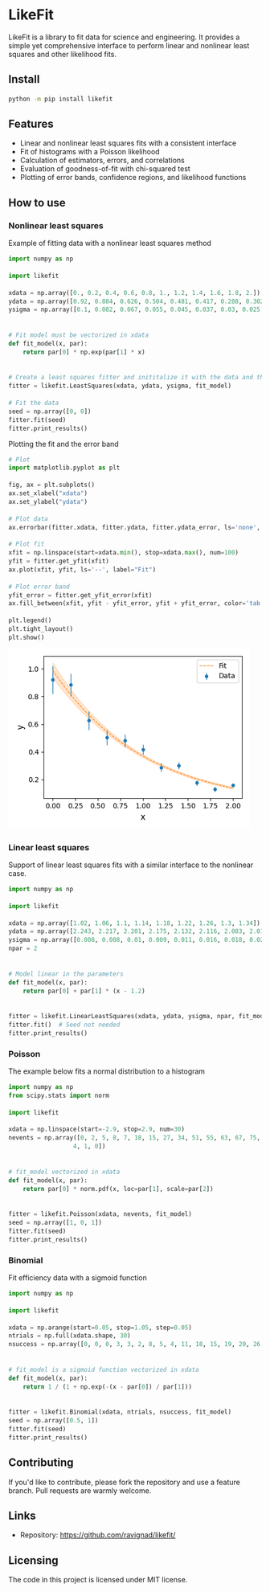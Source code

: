 # LikeFit

LikeFit is a library to fit data for science and engineering. 
It provides a simple yet comprehensive interface to perform linear and nonlinear least squares and other likelihood fits.


## Install

```sh
python -m pip install likefit
```

## Features
  * Linear and nonlinear least squares fits with a consistent interface
  * Fit of histograms with a Poisson likelihood
  * Calculation of estimators, errors, and correlations
  * Evaluation of goodness-of-fit with chi-squared test
  * Plotting of error bands, confidence regions, and likelihood functions

## How to use

### Nonlinear least squares

Example of fitting data with a nonlinear least squares method

```py
import numpy as np

import likefit

xdata = np.array([0., 0.2, 0.4, 0.6, 0.8, 1., 1.2, 1.4, 1.6, 1.8, 2.])
ydata = np.array([0.92, 0.884, 0.626, 0.504, 0.481, 0.417, 0.288, 0.302, 0.177, 0.13, 0.158])
ysigma = np.array([0.1, 0.082, 0.067, 0.055, 0.045, 0.037, 0.03, 0.025, 0.02, 0.017, 0.014])


# Fit model must be vectorized in xdata
def fit_model(x, par):
    return par[0] * np.exp(par[1] * x)


# Create a least squares fitter and inititalize it with the data and the fit model
fitter = likefit.LeastSquares(xdata, ydata, ysigma, fit_model)

# Fit the data
seed = np.array([0, 0])
fitter.fit(seed)
fitter.print_results()
```

Plotting the fit and the error band

```py
# Plot
import matplotlib.pyplot as plt

fig, ax = plt.subplots()
ax.set_xlabel("xdata")
ax.set_ylabel("ydata")

# Plot data
ax.errorbar(fitter.xdata, fitter.ydata, fitter.ydata_error, ls='none', marker='o', label="Data")

# Plot fit
xfit = np.linspace(start=xdata.min(), stop=xdata.max(), num=100)
yfit = fitter.get_yfit(xfit)
ax.plot(xfit, yfit, ls='--', label="Fit")

# Plot error band
yfit_error = fitter.get_yfit_error(xfit)
ax.fill_between(xfit, yfit - yfit_error, yfit + yfit_error, color='tab:orange', alpha=0.2)

plt.legend()
plt.tight_layout()
plt.show()
```

![](examples/least_squares/least_squares.png)


### Linear least squares

Support of linear least squares fits with a similar interface to the nonlinear case.

```py
import numpy as np

import likefit

xdata = np.array([1.02, 1.06, 1.1, 1.14, 1.18, 1.22, 1.26, 1.3, 1.34])
ydata = np.array([2.243, 2.217, 2.201, 2.175, 2.132, 2.116, 2.083, 2.016, 2.004])
ysigma = np.array([0.008, 0.008, 0.01, 0.009, 0.011, 0.016, 0.018, 0.021, 0.017])
npar = 2


# Model linear in the parameters 
def fit_model(x, par):
    return par[0] + par[1] * (x - 1.2)


fitter = likefit.LinearLeastSquares(xdata, ydata, ysigma, npar, fit_model)
fitter.fit()  # Seed not needed
fitter.print_results()
```

### Poisson

The example below fits a normal distribution to a histogram

```py
import numpy as np
from scipy.stats import norm

import likefit

xdata = np.linspace(start=-2.9, stop=2.9, num=30)
nevents = np.array([0, 2, 5, 8, 7, 18, 15, 27, 34, 51, 55, 63, 67, 75, 90, 78, 73, 70, 62, 51, 33, 26, 30, 17, 15, 14, 5,
                  4, 1, 0])


# fit_model vectorized in xdata
def fit_model(x, par):
    return par[0] * norm.pdf(x, loc=par[1], scale=par[2])


fitter = likefit.Poisson(xdata, nevents, fit_model)
seed = np.array([1, 0, 1])
fitter.fit(seed)
fitter.print_results()
```

### Binomial

Fit efficiency data with a sigmoid function

```py
import numpy as np

import likefit

xdata = np.arange(start=0.05, stop=1.05, step=0.05)
ntrials = np.full(xdata.shape, 30)
nsuccess = np.array([0, 0, 0, 3, 3, 2, 8, 5, 4, 11, 18, 15, 19, 20, 26, 24, 26, 29, 30, 30])


# fit_model is a sigmoid function vectorized in xdata
def fit_model(x, par):
    return 1 / (1 + np.exp(-(x - par[0]) / par[1]))


fitter = likefit.Binomial(xdata, ntrials, nsuccess, fit_model)
seed = np.array([0.5, 1])
fitter.fit(seed)
fitter.print_results()
```

## Contributing
If you'd like to contribute, please fork the repository and use a feature
branch. Pull requests are warmly welcome.

## Links
- Repository: https://github.com/ravignad/likefit/

## Licensing
The code in this project is licensed under MIT license.

